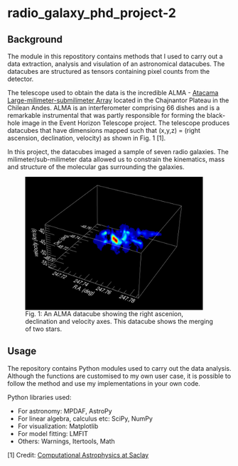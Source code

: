 # radio_galaxy_phd_project-2

## Background
The module in this repostitory contains methods that I used to carry out a data extraction, analysis and visulation of an astronomical datacubes. The datacubes are structured as tensors containing pixel counts from the detector. 

The telescope used to obtain the data is the incredible ALMA - <a href="https://www.almaobservatory.org/en/home/">Atacama Large-milimeter-submilimeter Array</a> located in the Chajnantor Plateau in the Chilean Andes. ALMA is an interferometer comprising 66 dishes and is a remarkable instrumental that was partly responsible for forming the black-hole image in the Event Horizon Telescope project. The telescope produces datacubes that have dimensions mapped such that (x,y,z) = (right ascension, declination, velocity) as shown in Fig. 1 [1]. 

In this project, the datacubes imaged a sample of seven radio galaxies. The milimeter/sub-milimeter data allowed us to constrain the kinematics, mass and structure of the molecular gas surrounding the galaxies. 

<figure>
<img align="middle" src="alma_datacube.png" height="300">
  <figcaption>Fig. 1: An ALMA datacube showing the right ascenion, declination and velocity axes. This datacube shows the merging of two stars.</figcaption>
</figure>

## Usage
The repository contains Python modules used to carry out the data analysis. Although the functions are customised to my own user case, it is possible to follow the method and use my implementations in your own code. 

Python libraries used:
- For astronomy: MPDAF, AstroPy
- For linear algebra, calculus etc: SciPy, NumPy
- For visualization: Matplotlib
- For model fitting: LMFIT
- Others: Warnings, Itertools, Math


[1] Credit: <a href="http://irfu.cea.fr/Projets/COAST/">Computational Astrophysics at Saclay</a>